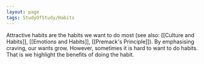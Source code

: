 ```yaml
---
layout: page
tags: StudyOfStudy/Habits 
---
```


Attractive habits are the habits we want to do most (see also: [[Culture and Habits]], [[Emotions and Habits]], [[Premack's Principle]]). By emphasising craving, our wants grow. However, sometimes it is hard to want to do habits. That is we highlight the benefits of doing the habit.